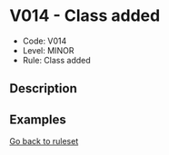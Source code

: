 # V014 - Class added

* Code: V014
* Level: MINOR
* Rule: Class added

## Description

## Examples

[Go back to ruleset](../README.md)